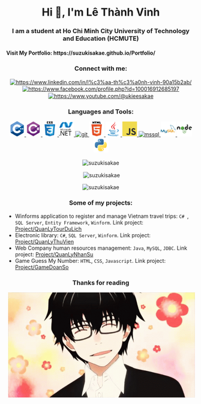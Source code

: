 <h1 align="center">Hi 👋, I'm Lê Thành Vinh</h1>
<h3 align="center">I am a student at Ho Chi Minh City University of Technology and Education (HCMUTE)</h3>

<!-- <p align="center"> <img src="https://komarev.com/ghpvc/?username=suzukisakae&label=Profile%20views&color=0e75b6&style=flat" alt="suzukisakae" /> </p> -->
<h4>Visit My Portfolio: https://suzukisakae.github.io/Portfolio/ </h4>

<h3 align="center">Connect with me:</h3>
<p align="center">
<a href="https://www.linkedin.com/in/l%c3%aa-th%c3%a0nh-vinh-90a15b2ab/" target="blank"><img align="center" src="https://raw.githubusercontent.com/rahuldkjain/github-profile-readme-generator/master/src/images/icons/Social/linked-in-alt.svg" alt="https://www.linkedin.com/in/l%c3%aa-th%c3%a0nh-vinh-90a15b2ab/" height="30" width="40" /></a>
<a href="https://www.facebook.com/profile.php?id=100016912685197" target="blank"><img align="center" src="https://raw.githubusercontent.com/rahuldkjain/github-profile-readme-generator/master/src/images/icons/Social/facebook.svg" alt="https://www.facebook.com/profile.php?id=100016912685197" height="30" width="40" /></a>
<a href="https://www.youtube.com/@ukieesakae" target="blank"><img align="center" src="https://raw.githubusercontent.com/rahuldkjain/github-profile-readme-generator/master/src/images/icons/Social/youtube.svg" alt="https://www.youtube.com/@ukieesakae" height="30" width="40" /></a>
</p>

<h3 align="center">Languages and Tools:</h3>
<p align="center"> <a href="https://www.w3schools.com/cpp/" target="_blank" rel="noreferrer"> <img src="https://raw.githubusercontent.com/devicons/devicon/master/icons/cplusplus/cplusplus-original.svg" alt="cplusplus" width="40" height="40"/> </a> <a href="https://www.w3schools.com/cs/" target="_blank" rel="noreferrer"> <img src="https://raw.githubusercontent.com/devicons/devicon/master/icons/csharp/csharp-original.svg" alt="csharp" width="40" height="40"/> </a> <a href="https://www.w3schools.com/css/" target="_blank" rel="noreferrer"> <img src="https://raw.githubusercontent.com/devicons/devicon/master/icons/css3/css3-original-wordmark.svg" alt="css3" width="40" height="40"/> </a> <a href="https://dotnet.microsoft.com/" target="_blank" rel="noreferrer"> <img src="https://raw.githubusercontent.com/devicons/devicon/master/icons/dot-net/dot-net-original-wordmark.svg" alt="dotnet" width="40" height="40"/> </a> <a href="https://git-scm.com/" target="_blank" rel="noreferrer"> <img src="https://www.vectorlogo.zone/logos/git-scm/git-scm-icon.svg" alt="git" width="40" height="40"/> </a> <a href="https://www.w3.org/html/" target="_blank" rel="noreferrer"> <img src="https://raw.githubusercontent.com/devicons/devicon/master/icons/html5/html5-original-wordmark.svg" alt="html5" width="40" height="40"/> </a> <a href="https://www.java.com" target="_blank" rel="noreferrer"> <img src="https://raw.githubusercontent.com/devicons/devicon/master/icons/java/java-original.svg" alt="java" width="40" height="40"/> </a> <a href="https://developer.mozilla.org/en-US/docs/Web/JavaScript" target="_blank" rel="noreferrer"> <img src="https://raw.githubusercontent.com/devicons/devicon/master/icons/javascript/javascript-original.svg" alt="javascript" width="40" height="40"/> </a> <a href="https://www.microsoft.com/en-us/sql-server" target="_blank" rel="noreferrer"> <img src="https://www.svgrepo.com/show/303229/microsoft-sql-server-logo.svg" alt="mssql" width="40" height="40"/> </a> <a href="https://www.mysql.com/" target="_blank" rel="noreferrer"> <img src="https://raw.githubusercontent.com/devicons/devicon/master/icons/mysql/mysql-original-wordmark.svg" alt="mysql" width="40" height="40"/> </a> <a href="https://nodejs.org" target="_blank" rel="noreferrer"> <img src="https://raw.githubusercontent.com/devicons/devicon/master/icons/nodejs/nodejs-original-wordmark.svg" alt="nodejs" width="40" height="40"/> </a> <a href="https://www.python.org" target="_blank" rel="noreferrer"> <img src="https://raw.githubusercontent.com/devicons/devicon/master/icons/python/python-original.svg" alt="python" width="40" height="40"/> </a> </p>

<p align="center"><img align="center" src="https://github-readme-stats.vercel.app/api/top-langs?username=suzukisakae&show_icons=true&locale=en&layout=compact" alt="suzukisakae" /></p>

<p align="center">&nbsp;<img align="center" src="https://github-readme-stats.vercel.app/api?username=suzukisakae&show_icons=true&locale=en" alt="suzukisakae" /></p>

<p align="center"><img align="center" src="https://github-readme-streak-stats.herokuapp.com/?user=suzukisakae&" alt="suzukisakae" /></p>

<h3 align="center"> Some of my projects: </h3>

- Winforms application to register and manage Vietnam travel trips: `C# `, `SQL Server`, `Entity Framework`, `Winform`. Link project: [Project/QuanLyTourDuLich](https://github.com/Suzukisakae/Project_Software)
- Electronic library: `C#`, `SQL Server`, `Winform`. Link project: [Project/QuanLyThuVien](https://github.com/Suzukisakae/Electronic-library)
- Web Company human resources management: `Java`, `MySQL`, `JDBC`. Link project: [Project/QuanLyNhanSu](https://github.com/Suzukisakae/projectweb)
- Game Guess My Number: `HTML`, `CSS`, `Javascript`. Link project: [Project/GameDoanSo](https://github.com/Suzukisakae/Guess-Moe-Number)

<h3 align="center"> Thanks for reading</h3>
<div align="center">
<image align="center"> <img src="./image/3gatsu-no-lion-sangatsu-no-lion.gif"/> </image>
</div>
